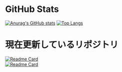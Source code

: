 # GitHub Stats  

[![Anurag's GitHub stats](https://github-readme-stats.vercel.app/api?username=namakemono-san&show_icons=true&theme=tokyonight)](https://github.com/anuraghazra/github-readme-stats)
[![Top Langs](https://github-readme-stats.vercel.app/api/top-langs/?username=namakemono-san)](https://github.com/anuraghazra/github-readme-stats)

# 現在更新しているリポジトリ  

[![Readme Card](https://github-readme-stats.vercel.app/api/pin/?username=namakemono-san&repo=Fortnite-Simplebot)](https://github.com/anuraghazra/github-readme-stats)  
[![Readme Card](https://github-readme-stats.vercel.app/api/pin/?username=namakemono-san&repo=Fortnite-Simplebot)](https://github.com/anuraghazra/discord-fortnite)  

